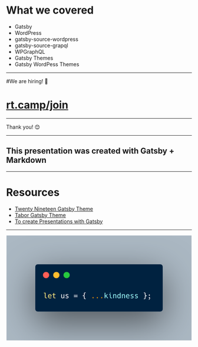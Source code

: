 # What we covered

- Gatsby
- WordPress
- gatsby-source-wordpress
- gatsby-source-grapql
- WPGraphQL
- Gatsby Themes
- Gatsby WordPess Themes

---

#We are hiring! 🤗

# [rt.camp/join](https://rt.camp/join)

---

Thank you! 😊

---

## This presentation was created with Gatsby + Markdown

---

# Resources

- [Twenty Nineteen Gatsby Theme](https://github.com/zgordon/twentynineteen-gatsby-theme)
- [Tabor Gatsby Theme](https://github.com/zgordon/tabor-gatsby-theme)
- [To create Presentations with Gatsby](https://github.com/fabe/gatsby-starter-deck)

---

![carbon](./carbon.png)